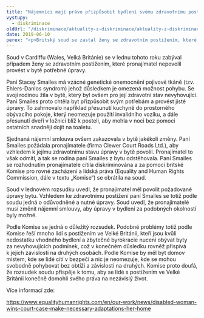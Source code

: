 ```yaml
---
title: "Nájemníci mají právo přizpůsobit bydlení svému zdravotnímu postižení, rozhodl britský soud"
vystupy:
  - diskriminace
oldUrl: "/diskriminace/aktuality-z-diskriminace/aktuality-z-diskriminace-2019/najemnici-maji-pravo-prizpusobit-bydleni-svemu-zdravotnimu-postizeni-rozhodl-britsky-so/"
date: 2019-06-10
perex: "<p>Britský soud se zastal ženy se zdravotním postižením, které pronajímatel nepovolil upravit byt podle jejích potřeb.</p>"
---
```


<!-- imported from the old website -->

<p>Soud v Cardiffu (Wales, Velká Británie) se v lednu tohoto roku zabýval případem ženy se zdravotním postižením, které pronajímatel nepovolil provést v bytě potřebné úpravy.</p> <p>Paní Stacey Smailes má vzácné genetické onemocnění pojivové tkáně (tzv. Ehlers-Danlos syndrom) jehož důsledkem je omezená možnost pohybu. Se svojí rodinou žila v bytě, který byl ovšem pro její zdravotní stav nevyhovující. Paní Smailes proto chtěla byt přizpůsobit svým potřebám a provést jisté úpravy. To zahrnovalo například přesunutí kuchyně do prostorného obývacího pokoje, který neomezuje použití invalidního vozíku, a dále přesunutí dveří v ložnici blíž k posteli, aby mohla v noci bez pomoci ostatních snadněji dojít na toaletu. </p> <p>Sjednaná nájemní smlouva ovšem zakazovala v bytě jakékoli změny. Paní Smailes požádala pronajímatele (firma Clewer Court Roads Ltd.), aby vzhledem k jejímu zdravotnímu stavu úpravy v bytě povolil. Pronajímatel to však odmítl, a tak se rodina paní Smailes z bytu odstěhovala. Paní Smailes se rozhodnutím pronajímatele cítila diskriminována a za pomoci britské Komise pro rovné zacházení a lidská práva (Equality and Human Rights Commission, dále v textu „Komise“) se obrátila na soud. </p> <p>Soud v lednovém rozsudku uvedl, že pronajímatel měl povolit požadované úpravy bytu. Vzhledem ke zdravotnímu postižení paní Smailes se totiž podle soudu jedná o odůvodněné a nutné úpravy. Soud uvedl, že pronajímatelé musí změnit nájemní smlouvy, aby úpravy v bydlení za podobných okolností byly možné.</p> <p>Podle Komise se jedná o důležitý rozsudek. Podobné problémy totiž podle Komise řeší mnoho lidí s postižením ve Velké Británii, kteří jsou kvůli nedostatku vhodného bydlení a zbytečné byrokracie nuceni obývat byty za nevyhovujících podmínek, což v konečném důsledku rovněž přispívá k jejich závislosti na druhých osobách. Podle Komise by měl být domov místem, kde se lidé cítí v bezpečí a nic je neomezuje, kde se mohou svobodně pohybovat bez obtíží a závislosti na druhých. Komise proto doufá, že rozsudek soudu přispěje k tomu, aby se lidé s postižením ve Velké Británii konečně domohli svého práva na nezávislý život.</p> <p>Více informací zde:</p> <a href="https://www.equalityhumanrights.com/en/our-work/news/disabled-woman-wins-court-case-make-necessary-adaptations-her-home" target="_blank">https://www.equalityhumanrights.com/en/our-work/news/disabled-woman-wins-court-case-make-necessary-adaptations-her-home</a>
